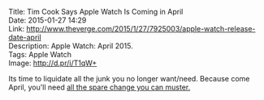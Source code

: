Title: Tim Cook Says Apple Watch Is Coming in April  
Date: 2015-01-27 14:29  
Link: http://www.theverge.com/2015/1/27/7925003/apple-watch-release-date-april  
Description: Apple Watch: April 2015.  
Tags: Apple Watch  
Image: http://d.pr/i/T1qW+  

Its time to liquidate all the junk you no longer want/need. Because come April, you'll need [all the spare change you can muster.][1]

[1]: http://daringfireball.net/2014/09/apple_watch "John Gruber's thoughts on Apple Watch"